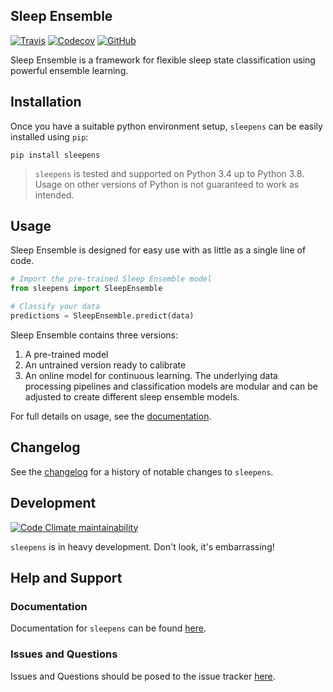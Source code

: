 ## Sleep Ensemble

[![Travis](https://flat.badgen.net/travis/paradoxysm/sleepens?label=build)](https://travis-ci.com/paradoxysm/sleepens)
[![Codecov](https://flat.badgen.net/codecov/c/github/paradoxysm/sleepens?label=coverage)](https://codecov.io/gh/paradoxysm/sleepens)
[![GitHub](https://flat.badgen.net/github/license/paradoxysm/sleepens)](https://github.com/paradoxysm/sleepens/blob/master/LICENSE)

Sleep Ensemble is a framework for flexible sleep state classification using powerful ensemble learning.

## Installation

Once you have a suitable python environment setup, `sleepens` can be easily installed using `pip`:
```
pip install sleepens
```
> `sleepens` is tested and supported on Python 3.4 up to Python 3.8. Usage on other versions of Python is not guaranteed to work as intended.

## Usage

Sleep Ensemble is designed for easy use with as little as a single line of code.

```python
# Import the pre-trained Sleep Ensemble model
from sleepens import SleepEnsemble

# Classify your data
predictions = SleepEnsemble.predict(data)
```

Sleep Ensemble contains three versions:
1. A pre-trained model
2. An untrained version ready to calibrate
3. An online model for continuous learning.
The underlying data processing pipelines and classification models are modular and can be adjusted to create different sleep ensemble models.

For full details on usage, see the [documentation](https://github.com/paradoxysm/metanetwork/tree/master/doc).

## Changelog

See the [changelog](https://github.com/paradoxysm/sleepens/blob/master/CHANGES.md) for a history of notable changes to `sleepens`.

## Development

[![Code Climate maintainability](https://img.shields.io/codeclimate/maintainability-percentage/paradoxysm/sleepens?style=flat-square)](https://codeclimate.com/github/paradoxysm/sleepens/maintainability)

`sleepens` is in heavy development. Don't look, it's embarrassing!

## Help and Support

### Documentation

Documentation for `sleepens` can be found [here](https://github.com/paradoxysm/sleepens/tree/master/doc).

### Issues and Questions

Issues and Questions should be posed to the issue tracker [here](https://github.com/paradoxysm/sleepens/issues).
